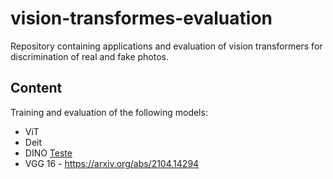 # vision-transformes-evaluation
Repository containing applications and evaluation of vision transformers for discrimination of real and fake photos.

## Content
Training and evaluation of the following models:
- ViT 
- Deit
- DINO
<a href='https://arxiv.org/abs/2104.14294' target="_blank"> Teste<a/>
- VGG 16 - https://arxiv.org/abs/2104.14294
